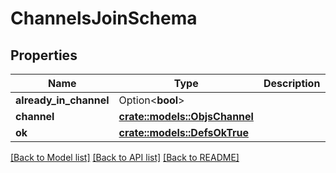 # ChannelsJoinSchema

## Properties

Name | Type | Description | Notes
------------ | ------------- | ------------- | -------------
**already_in_channel** | Option<**bool**> |  | [optional]
**channel** | [**crate::models::ObjsChannel**](objs_channel.md) |  | 
**ok** | [**crate::models::DefsOkTrue**](defs_ok_true.md) |  | 

[[Back to Model list]](../README.md#documentation-for-models) [[Back to API list]](../README.md#documentation-for-api-endpoints) [[Back to README]](../README.md)


